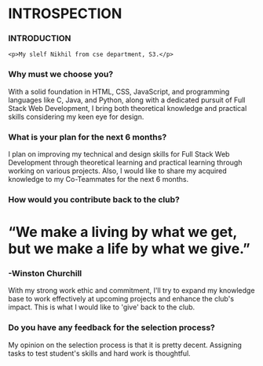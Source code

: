 # INTROSPECTION

### INTRODUCTION
    <p>My slelf Nikhil from cse department, S3.</p>
### Why must we choose you?
   <p>With a solid foundation in HTML, CSS, JavaScript, and programming languages like C, Java, and Python, along with a dedicated pursuit of Full Stack Web Development, I bring both theoretical knowledge and practical skills considering my keen eye for design.</p>

### What is your plan for the next 6 months?
 <p>I plan on improving my technical and design skills for Full Stack Web Development through theoretical learning and practical learning through working on various projects. Also, I would like to share my acquired knowledge to my Co-Teammates for the next 6 months.</p>

### How would you contribute back to the club?
<h1>“We make a living by what we get, but we make a life by what we give.”</h1>
                                                                           <h3>-Winston Churchill</h3>

   <p> With my strong work ethic and commitment, I'll try to expand my knowledge base to work effectively at upcoming projects and enhance the club's impact. This is what I would like to 'give' back to the club.</p>

### Do you have any feedback for the selection process?
  <p>My opinion on the selection process is that it is pretty decent. Assigning tasks to test student's skills and hard work is thoughtful.</p>

